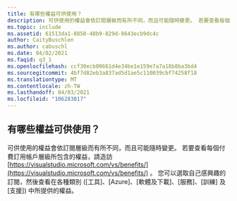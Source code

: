 ```yaml
---
title: 有哪些權益可供使用？
description: 可供使用的權益會依訂閱層級而有所不同，而且可能隨時變更。 若要查看每個訂閱層級包含哪些權益...
ms.topic: include
ms.assetid: 61513da1-8850-48b9-829d-8643ecb9dc4c
author: CaityBuschlen
ms.author: cabuschl
ms.date: 04/02/2021
ms.faqid: q3_1
ms.openlocfilehash: ccf30ecb00661d4e34be1e159e7a7a18b8ba3bd4
ms.sourcegitcommit: 4bf7d82eb3a837ad5d1ae5c110039cbf74258f18
ms.translationtype: MT
ms.contentlocale: zh-TW
ms.lasthandoff: 04/03/2021
ms.locfileid: "106283017"
---
```

## <a name="what-benefits-are-available"></a>有哪些權益可供使用？

可供使用的權益會依訂閱層級而有所不同，而且可能隨時變更。 若要查看每個付費訂用帳戶層級所包含的權益，請造訪 [https://visualstudio.microsoft.com/vs/benefits/](https://visualstudio.microsoft.com/vs/benefits/) 。 您可以選取自己感興趣的訂閱，然後查看在各種類別 ([工具]、[Azure]、[軟體及下載]、[服務]、[訓練] 及 [支援]) 中所提供的權益。
